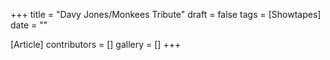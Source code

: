 +++
title = "Davy Jones/Monkees Tribute"
draft = false
tags = [Showtapes]
date = ""

[Article]
contributors = []
gallery = []
+++